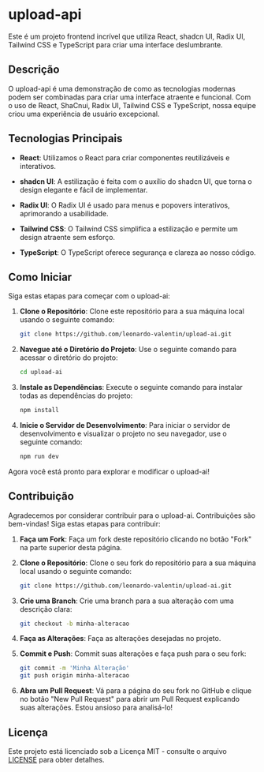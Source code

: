 # upload-api

Este é um projeto frontend incrível que utiliza React, shadcn UI, Radix UI, Tailwind CSS e TypeScript para criar uma interface deslumbrante.

## Descrição

O upload-api é uma demonstração de como as tecnologias modernas podem ser combinadas para criar uma interface atraente e funcional. Com o uso de React, ShaCnui, Radix UI, Tailwind CSS e TypeScript, nossa equipe criou uma experiência de usuário excepcional.

## Tecnologias Principais

- **React**: Utilizamos o React para criar componentes reutilizáveis e interativos.

- **shadcn UI**: A estilização é feita com o auxílio do shadcn UI, que torna o design elegante e fácil de implementar.

- **Radix UI**: O Radix UI é usado para menus e popovers interativos, aprimorando a usabilidade.

- **Tailwind CSS**: O Tailwind CSS simplifica a estilização e permite um design atraente sem esforço.

- **TypeScript**: O TypeScript oferece segurança e clareza ao nosso código.

## Como Iniciar

Siga estas etapas para começar com o upload-ai:

1. **Clone o Repositório**: Clone este repositório para a sua máquina local usando o seguinte comando:

    ```bash
    git clone https://github.com/leonardo-valentin/upload-ai.git
    ```

2. **Navegue até o Diretório do Projeto**: Use o seguinte comando para acessar o diretório do projeto:

    ```bash
    cd upload-ai
    ```

3. **Instale as Dependências**: Execute o seguinte comando para instalar todas as dependências do projeto:

    ```bash
    npm install
    ```

4. **Inicie o Servidor de Desenvolvimento**: Para iniciar o servidor de desenvolvimento e visualizar o projeto no seu navegador, use o seguinte comando:

    ```bash
    npm run dev
    ```

Agora você está pronto para explorar e modificar o upload-ai!

## Contribuição

Agradecemos por considerar contribuir para o upload-ai. Contribuições são bem-vindas! Siga estas etapas para contribuir:

1. **Faça um Fork**: Faça um fork deste repositório clicando no botão "Fork" na parte superior desta página.

2. **Clone o Repositório**: Clone o seu fork do repositório para a sua máquina local usando o seguinte comando:

    ```bash
    git clone https://github.com/leonardo-valentin/upload-ai.git
    ```

3. **Crie uma Branch**: Crie uma branch para a sua alteração com uma descrição clara:

    ```bash
    git checkout -b minha-alteracao
    ```

4. **Faça as Alterações**: Faça as alterações desejadas no projeto.

5. **Commit e Push**: Commit suas alterações e faça push para o seu fork:

    ```bash
    git commit -m 'Minha Alteração'
    git push origin minha-alteracao
    ```

6. **Abra um Pull Request**: Vá para a página do seu fork no GitHub e clique no botão "New Pull Request" para abrir um Pull Request explicando suas alterações. Estou ansioso para analisá-lo!

## Licença

Este projeto está licenciado sob a Licença MIT - consulte o arquivo [LICENSE](LICENSE) para obter detalhes.
